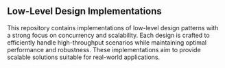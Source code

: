 ## Low-Level Design Implementations

This repository contains implementations of low-level design patterns with a strong focus on concurrency and scalability. Each design is crafted to efficiently handle high-throughput scenarios while maintaining optimal performance and robustness. These implementations aim to provide scalable solutions suitable for real-world applications.
